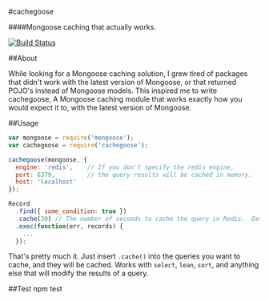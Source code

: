 #cachegoose

####Mongoose caching that actually works.

[![Build Status](https://travis-ci.org/boblauer/cachegoose.svg)](https://travis-ci.org/boblauer/cachegoose)

##About

While looking for a Mongoose caching solution, I grew tired of packages that didn't work with the latest version of Mongoose, or that returned POJO's instead of Mongoose models.  This inspired me to write cachegoose, A Mongoose caching module that works exactly how you would expect it to, with the latest version of Mongoose.

##Usage

```javascript
var mongoose = require('mongoose');
var cachegoose = require('cachegoose');

cachegoose(mongoose, {
  engine: 'redis',    // If you don't specify the redis engine,
  port: 6379,         // the query results will be cached in memory.
  host: 'localhost'
});

Record
  .find({ some_condition: true })
  .cache(30) // The number of seconds to cache the query in Redis.  Defaults to 1 minute.
  .exec(function(err, records) {
    ...
  });
```

That's pretty much it.  Just insert `.cache()` into the queries you want to cache, and they will be cached.  Works with `select`, `lean`, `sort`, and anything else that will modify the results of a query.

##Test
npm test
